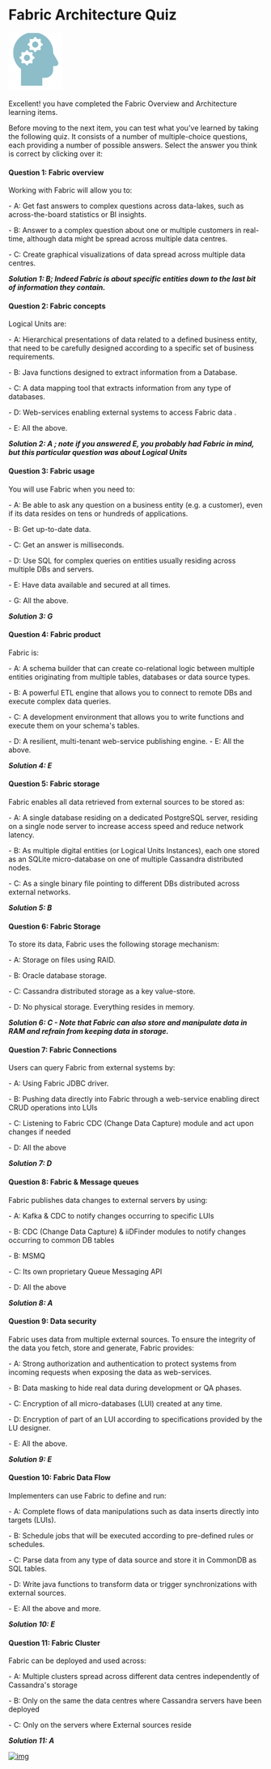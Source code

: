 # Fabric Architecture Quiz

![](/academy/Training_Level_1/03_fabric_basic_LU/images/Quiz.png) 



Excellent! you have completed the Fabric Overview and Architecture learning items.

 


Before moving to the next item, you can test what you've learned by taking the following quiz. It consists of a number of multiple-choice questions, each providing a number of possible answers. Select the answer you think is correct by clicking over it:




#### Question 1: Fabric overview

Working with Fabric will allow you to:


\-  A: Get fast answers to complex questions across data-lakes, such as across-the-board statistics or BI insights.


\-  B: Answer to a complex question about one or multiple customers in real-time, although data might be spread across multiple data centres.


\-  C: Create graphical visualizations of data spread across multiple data centres.

 ***Solution 1: B; Indeed Fabric is about specific entities down to the last bit of information they contain.***



#### Question 2: Fabric concepts

Logical Units are:


\- A: Hierarchical presentations of data related to a defined business entity, that need to be carefully designed according to a specific set of business requirements.


\-  B: Java functions designed to extract information from a Database.  


\-  C: A data mapping tool that extracts information from any type of databases.


\-  D: Web-services enabling external systems to access Fabric data . 


\-  E: All the above.

***Solution 2: A ; note if you answered E, you probably had Fabric in mind, but this particular question was about Logical Units***

 



#### Question 3: Fabric usage

You will use Fabric when you need to:


\- A: Be able to ask any question on a business entity (e.g. a customer), even if its data resides on tens or hundreds of applications.


\- B: Get up-to-date data.


\- C: Get an answer is milliseconds. 


\- D: Use SQL for complex queries on entities usually residing across multiple DBs and servers.


\- E: Have data available and secured at all times.


\- G: All the above.


 ***Solution 3: G***





#### Question 4: Fabric product

Fabric is:


\- A: A schema builder that can create co-relational logic between multiple entities originating from multiple tables, databases or data source types.


\- B: A powerful ETL engine that allows you to connect to remote DBs and execute complex data queries. 


\- C: A development environment that allows you to write functions and execute them on your schema's tables.

\- D: A resilient, multi-tenant web-service publishing engine. 
\- E: All the above.

***Solution 4: E***






#### Question 5: Fabric storage

Fabric enables all data retrieved from external sources to be stored as:


\- A: A single database residing on a dedicated PostgreSQL server, residing on a single node server to increase access speed and reduce network latency.


\- B: As multiple digital entities (or Logical Units Instances), each one stored as an SQLite micro-database on one of multiple Cassandra distributed nodes.


\- C: As a single binary file pointing to different DBs distributed across external networks.


 ***Solution 5: B***





#### Question 6: Fabric Storage

To store its data, Fabric uses the following storage mechanism:


\-  A: Storage on files using RAID.


\-  B: Oracle database storage.


\-  C: Cassandra distributed storage as a key value-store.


\-  D: No physical storage. Everything resides in memory.

***Solution 6: C - Note that Fabric can also store and manipulate data in RAM and refrain from keeping data in storage.***






#### Question 7: Fabric Connections

Users can query Fabric from external systems by:

\- A: Using Fabric JDBC driver.

\- B: Pushing data directly into Fabric through a web-service enabling direct CRUD operations into LUIs

\- C: Listening to Fabric CDC (Change Data Capture) module and act upon changes if needed

\- D: All the above

***Solution 7: D***





####  Question 8: Fabric & Message queues

Fabric publishes data changes to external servers by using:

\- A: Kafka & CDC to notify changes occurring to specific LUIs

\- B: CDC (Change Data Capture) & iiDFinder modules to notify changes occurring to common DB tables

\- B: MSMQ 

\- C: Its own proprietary Queue Messaging API

\- D: All the above

***Solution 8: A***





#### Question 9: Data security

Fabric uses data from multiple external sources. To ensure the integrity of the data you fetch, store and generate, Fabric provides:


\- A: Strong authorization and authentication to protect systems from incoming requests when exposing the data as web-services. 


\- B: Data masking to hide real data during development or QA phases.

\- C: Encryption of all micro-databases (LUI) created at any time.


\- D: Encryption of part of an LUI according to specifications provided by the LU designer. 


\- E: All the above.

***Solution 9: E***

 


#### Question 10: Fabric Data Flow

Implementers can use Fabric to define and run:


\- A: Complete flows of data manipulations such as data inserts directly into targets (LUIs).


\- B: Schedule jobs that will be executed according to pre-defined rules or schedules.


\- C: Parse data from any type of data source and store it in CommonDB as SQL tables.


\- D: Write java functions to transform data  or trigger synchronizations with external sources.


\- E: All the above and more. 

***Solution 10: E***






#### Question 11: Fabric Cluster

Fabric can be deployed and used across:

\- A: Multiple clusters spread across different data centres independently of Cassandra's storage

\- B: Only on the same the data centres where Cassandra servers have been deployed

\- C: Only on the servers where External sources reside

 ***Solution 11: A***





[![img](https://github.com/k2view-academy/K2View-Academy/raw/master/articles/images/Previous.png)](/academy/Training_Level_1/02_Fabric_Architecture/2_1_FabricArchitectureOverview.md)